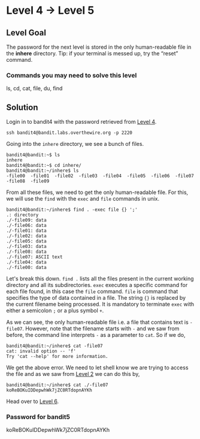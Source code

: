 # Level 4 → Level 5

## Level Goal

The password for the next level is stored in the only human-readable file in the **inhere** directory. Tip: if your terminal is messed up, try the “reset” command.

### Commands you may need to solve this level

ls, cd, cat, file, du, find

## Solution

Login in to bandit4 with the password retrieved from [Level 4](../Level%203%20→%20Level%204/).

```
ssh bandit4@bandit.labs.overthewire.org -p 2220
```

Going into the `inhere` directory, we see a bunch of files.

```
bandit4@bandit:~$ ls
inhere
bandit4@bandit:~$ cd inhere/
bandit4@bandit:~/inhere$ ls
-file00  -file01  -file02  -file03  -file04  -file05  -file06  -file07  -file08  -file09
```

From all these files, we need to get the only human-readable file. For this, we will use the `find` with the `exec` and `file` commands in unix.

```
bandit4@bandit:~/inhere$ find . -exec file {} ';'
.: directory
./-file09: data
./-file06: data
./-file01: data
./-file02: data
./-file05: data
./-file03: data
./-file08: data
./-file07: ASCII text
./-file04: data
./-file00: data
```

Let's break this down. `find .` lists all the files present in the current working directory and all its subdirectories. `exec` executes a specific command for each file found, in this case the `file` command. `file` is command that specifies the type of data contained in a file. The string `{}` is replaced by the current filename being processed. It is mandatory to terminate `exec` with either a semicolon `;` or a plus symbol `+`.

As we can see, the only human-readable file i.e. a file that contains text is `-file07`. However, note that the filename starts with `-` and we saw from before, the command line interprets `-` as a parameter to `cat`. So if we do,

```
bandit4@bandit:~/inhere$ cat -file07
cat: invalid option -- 'f'
Try 'cat --help' for more information.
```

We get the above error. We need to let shell know we are trying to access the file and as we saw from [Level 2](../Level%201%20→%20Level%202/) we can do this by,

```
bandit4@bandit:~/inhere$ cat ./-file07
koReBOKuIDDepwhWk7jZC0RTdopnAYKh
```

Head over to [Level 6](../Level%205%20→%20Level%206/).

### Password for bandit5

koReBOKuIDDepwhWk7jZC0RTdopnAYKh